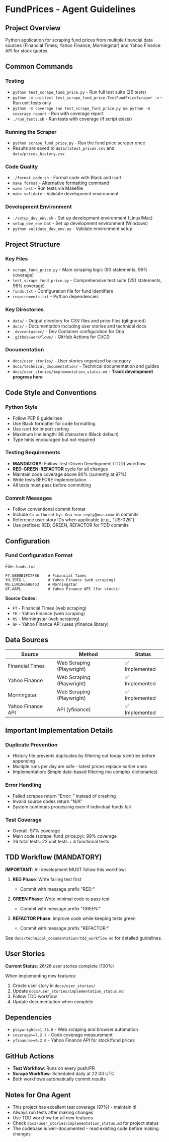 # FundPrices - Agent Guidelines

## Project Overview
Python application for scraping fund prices from multiple financial data sources (Financial Times, Yahoo Finance, Morningstar) and Yahoo Finance API for stock quotes.

## Common Commands

### Testing
- `python test_scrape_fund_price.py` - Run full test suite (26 tests)
- `python -m unittest test_scrape_fund_price.TestFundPriceScraper -v` - Run unit tests only
- `python -m coverage run test_scrape_fund_price.py && python -m coverage report` - Run with coverage report
- `./run_tests.sh` - Run tests with coverage (if script exists)

### Running the Scraper
- `python scrape_fund_price.py` - Run the fund price scraper once
- Results are saved to `data/latest_prices.csv` and `data/prices_history.csv`

### Code Quality
- `./format_code.sh` - Format code with Black and isort
- `make format` - Alternative formatting command
- `make test` - Run tests via Makefile
- `make validate` - Validate development environment

### Development Environment
- `./setup_dev_env.sh` - Set up development environment (Linux/Mac)
- `setup_dev_env.bat` - Set up development environment (Windows)
- `python validate_dev_env.py` - Validate environment setup

## Project Structure

### Key Files
- `scrape_fund_price.py` - Main scraping logic (90 statements, 99% coverage)
- `test_scrape_fund_price.py` - Comprehensive test suite (251 statements, 96% coverage)
- `funds.txt` - Configuration file for fund identifiers
- `requirements.txt` - Python dependencies

### Key Directories
- `data/` - Output directory for CSV files and price files (gitignored)
- `docs/` - Documentation including user stories and technical docs
- `.devcontainer/` - Dev Container configuration for Ona
- `.github/workflows/` - GitHub Actions for CI/CD

### Documentation
- `docs/user_stories/` - User stories organized by category
- `docs/technical_documentation/` - Technical documentation and guides
- `docs/user_stories/implementation_status.md` - **Track development progress here**

## Code Style and Conventions

### Python Style
- Follow PEP 8 guidelines
- Use Black formatter for code formatting
- Use isort for import sorting
- Maximum line length: 88 characters (Black default)
- Type hints encouraged but not required

### Testing Requirements
- **MANDATORY**: Follow Test-Driven Development (TDD) workflow
- **RED-GREEN-REFACTOR** cycle for all changes
- Maintain code coverage above 90% (currently at 97%)
- Write tests BEFORE implementation
- All tests must pass before committing

### Commit Messages
- Follow conventional commit format
- Include `Co-authored-by: Ona <no-reply@ona.com>` in commits
- Reference user story IDs when applicable (e.g., "US-026")
- Use prefixes: RED, GREEN, REFACTOR for TDD commits

## Configuration

### Fund Configuration Format
File: `funds.txt`
```
FT,GB00B1FXTF86    # Financial Times
YH,IDTG.L          # Yahoo Finance (web scraping)
MS,LU0196696453    # Morningstar
GF,AAPL            # Yahoo Finance API (for stocks)
```

**Source Codes:**
- `FT` - Financial Times (web scraping)
- `YH` - Yahoo Finance (web scraping)
- `MS` - Morningstar (web scraping)
- `GF` - Yahoo Finance API (uses yfinance library)

## Data Sources

| Source | Method | Status |
|--------|--------|--------|
| Financial Times | Web Scraping (Playwright) | ✅ Implemented |
| Yahoo Finance | Web Scraping (Playwright) | ✅ Implemented |
| Morningstar | Web Scraping (Playwright) | ✅ Implemented |
| Yahoo Finance API | API (yfinance) | ✅ Implemented |

## Important Implementation Details

### Duplicate Prevention
- History file prevents duplicates by filtering out today's entries before appending
- Multiple runs per day are safe - latest prices replace earlier ones
- Implementation: Simple date-based filtering (no complex dictionaries)

### Error Handling
- Failed scrapes return "Error: <message>" instead of crashing
- Invalid source codes return "N/A"
- System continues processing even if individual funds fail

### Test Coverage
- Overall: 97% coverage
- Main code (scrape_fund_price.py): 99% coverage
- 26 total tests: 22 unit tests + 4 functional tests

## TDD Workflow (MANDATORY)

**IMPORTANT**: All development MUST follow this workflow:

1. **RED Phase**: Write failing test first
   - Commit with message prefix "RED:"
   
2. **GREEN Phase**: Write minimal code to pass test
   - Commit with message prefix "GREEN:"
   
3. **REFACTOR Phase**: Improve code while keeping tests green
   - Commit with message prefix "REFACTOR:"

See `docs/technical_documentation/tdd_workflow.md` for detailed guidelines.

## User Stories

**Current Status**: 26/26 user stories complete (100%)

When implementing new features:
1. Create user story in `docs/user_stories/`
2. Update `docs/user_stories/implementation_status.md`
3. Follow TDD workflow
4. Update documentation when complete

## Dependencies

- `playwright>=1.35.0` - Web scraping and browser automation
- `coverage>=7.2.7` - Code coverage measurement
- `yfinance>=0.2.0` - Yahoo Finance API for stock/fund prices

## GitHub Actions

- **Test Workflow**: Runs on every push/PR
- **Scrape Workflow**: Scheduled daily at 22:00 UTC
- Both workflows automatically commit results

## Notes for Ona Agent

- This project has excellent test coverage (97%) - maintain it!
- Always run tests after making changes
- Use TDD workflow for all new features
- Check `docs/user_stories/implementation_status.md` for project status
- The codebase is well-documented - read existing code before making changes
